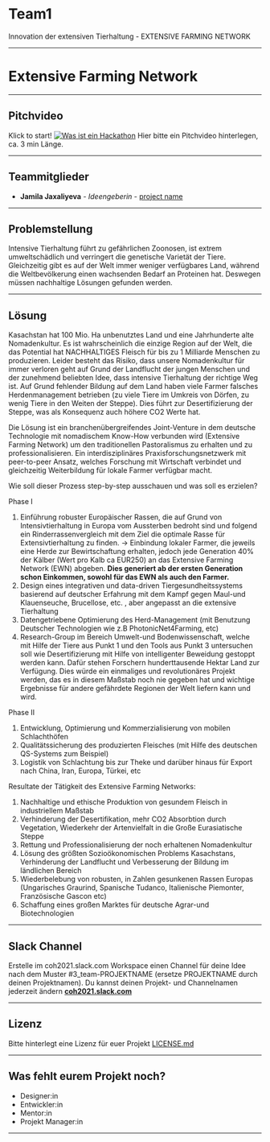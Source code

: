 # Team1
Innovation der extensiven Tierhaltung - EXTENSIVE FARMING NETWORK

---
# Extensive Farming Network

---
## Pitchvideo
Klick to start!
[![Was ist ein Hackathon](https://challengeonehealth.com/wp-content/uploads/2020/12/Challenge-One-Health-Hackathon-Online-1-scaled.jpg)](https://challengeonehealth.com/wp-content/uploads/2021/02/was_ist_ein_hackaton.mp4)
Hier bitte ein Pitchvideo hinterlegen, ca. 3 min Länge. 

---
## Teammitglieder

* **Jamila Jaxaliyeva** - *Ideengeberin* - [project name](https://github.com/projectname)


---
## Problemstellung 

Intensive Tierhaltung führt zu gefährlichen Zoonosen, ist extrem umweltschädlich und verringert die genetische Varietät der Tiere. Gleichzeitig gibt es auf der Welt immer weniger verfügbares Land, während die Weltbevölkerung einen wachsenden Bedarf an Proteinen hat. Deswegen müssen nachhaltige Lösungen gefunden werden. 

---
## Lösung 

Kasachstan hat 100 Mio. Ha unbenutztes Land und eine Jahrhunderte alte Nomadenkultur. Es ist wahrscheinlich die einzige Region auf der Welt, die das Potential hat NACHHALTIGES Fleisch für bis zu 1 Milliarde Menschen zu produzieren. Leider besteht das Risiko, dass unsere Nomadenkultur für immer verloren geht auf Grund der Landflucht der jungen Menschen und der zunehmend beliebten Idee, dass intensive Tierhaltung der richtige Weg ist. Auf Grund fehlender Bildung auf dem Land haben viele Farmer falsches Herdenmanagement betrieben (zu viele Tiere im Umkreis von Dörfen, zu wenig Tiere in den Weiten der Steppe). Dies führt zur Desertifizierung der Steppe, was als Konsequenz auch höhere CO2 Werte hat. 

Die Lösung ist ein branchenübergreifendes Joint-Venture in dem deutsche Technologie mit nomadischem Know-How verbunden wird (Extensive Farming Network) um den traditionellen Pastoralismus zu erhalten und zu professionalisieren. Ein interdisziplinäres Praxisforschungsnetzwerk mit peer-to-peer Ansatz, welches Forschung mit Wirtschaft verbindet und gleichzeitig Weiterbildung für lokale Farmer verfügbar macht. 

Wie soll dieser Prozess step-by-step ausschauen und was soll es erzielen? 

Phase I
1. Einführung robuster Europäischer Rassen, die auf Grund von Intensivtierhaltung in Europa vom Aussterben bedroht sind und folgend ein Rinderrassenvergleich mit dem Ziel die optimale Rasse für Extensivtierhaltung zu finden.
-> Einbindung lokaler Farmer, die jeweils eine Herde zur Bewirtschaftung erhalten, jedoch jede Generation 40% der Kälber (Wert pro Kalb ca EUR250) an das Extensive Farming Network (EWN) abgeben. **Dies generiert ab der ersten Generation schon Einkommen, sowohl für das EWN als auch den Farmer.**
2. Design eines integrativen und data-driven Tiergesundheitssystems basierend auf deutscher Erfahrung mit dem Kampf gegen Maul-und Klauenseuche, Brucellose, etc. , aber angepasst an die extensive Tierhaltung
3. Datengetriebene Optimierung des Herd-Management (mit Benutzung Deutscher Technologien wie z.B PhotonicNet4Farming, etc)
4. Research-Group im Bereich Umwelt-und Bodenwissenschaft, welche mit Hilfe der Tiere aus Punkt 1 und den Tools aus Punkt 3 untersuchen soll wie Desertifizierung mit Hilfe von intelligenter Beweidung gestoppt werden kann. Dafür stehen Forschern hunderttausende Hektar Land zur Verfügung. Dies würde ein einmaliges und revolutionäres Projekt werden, das es in diesem Maßstab noch nie gegeben hat und wichtige Ergebnisse für andere gefährdete Regionen der Welt liefern kann und wird.

Phase II
1. Entwicklung, Optimierung und Kommerzialisierung von mobilen Schlachthöfen 
2. Qualitätssicherung des produzierten Fleisches (mit Hilfe des deutschen QS-Systems zum Beispiel)
3. Logistik von Schlachtung bis zur Theke und darüber hinaus für Export nach China, Iran, Europa, Türkei, etc

Resultate der Tätigkeit des Extensive Farming Networks:
1. Nachhaltige und ethische Produktion von gesundem Fleisch in industriellem Maßstab
2. Verhinderung der Desertifikation, mehr CO2 Absorbtion durch Vegetation, Wiederkehr der Artenvielfalt in die Große Eurasiatische Steppe
3. Rettung und Professionalisierung der noch erhaltenen Nomadenkultur
4. Lösung des größten Sozioökonomischen Problems Kasachstans, Verhinderung der Landflucht und Verbesserung der Bildung im ländlichen Bereich 
5. Wiederbelebung von robusten, in Zahlen gesunkenen Rassen Europas (Ungarisches Graurind, Spanische Tudanco, Italienische Piemonter, Französische Gascon etc)
6. Schaffung eines großen Marktes für deutsche Agrar-und Biotechnologien


---
## Slack Channel

Erstelle im coh2021.slack.com Workspace einen Channel für deine Idee nach dem Muster #3_team-PROJEKTNAME (ersetze PROJEKTNAME durch deinen Projektnamen). Du kannst deinen Projekt- und Channelnamen jederzeit ändern [**coh2021.slack.com**](https://join.slack.com/t/coh21/shared_invite/zt-n7x97n34-x5E3MAoL869yCBPUhoskrg)

---
## Lizenz

Bitte hinterlegt eine Lizenz für euer Projekt [LICENSE.md](LICENSE.md)

---
## Was fehlt eurem Projekt noch?
* Designer:in
* Entwickler:in
* Mentor:in
* Projekt Manager:in

---

